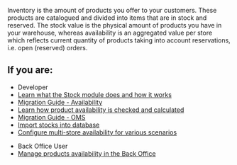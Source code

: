 Inventory is the amount of products you offer to your customers. These products are catalogued and divided into items that are in stock and reserved. The stock value is the physical amount of products you have in your warehouse, whereas availability is an aggregated value per store which reflects current quantity of products taking into account reservations, i.e. open (reserved) orders.

## If you are:

<div class="mr-container">
    <div class="mr-list-container">
        <!-- col1 -->
        <div class="mr-col">
            <ul class="mr-list mr-list-green">
                <li class="mr-title">Developer</li>
                <li><a href="https://documentation.spryker.com/v4/docs/stock-availability-management" class="mr-link">Learn what the Stock module does and how it works</a></li>
                <li><a href="https://documentation.spryker.com/v4/docs/mg-availability" class="mr-link">Migration Guide - Availability</a></li>
                <li><a href="https://documentation.spryker.com/v4/docs/stock-availability-management" class="mr-link">Learn how product availability is checked and calculated</a></li>
                <li><a href="https://documentation.spryker.com/v4/docs/mg-oms" class="mr-link">Migration Guide - OMS</a></li>
               <li><a href="https://documentation.spryker.com/v4/docs/data-importers-review-implementation" class="mr-link">Import stocks into database</a></li>
                <li><a href="https://documentation.spryker.com/v3/docs/multiple-warehouse-stock" class="mr-link">Configure multi-store availability for various scenarios</a></li>
            </ul>
        </div>
        <!-- col2 -->
        <div class="mr-col">
            <ul class="mr-list mr-list-blue">
                <li class="mr-title"> Back Office User</li>
                <li><a href="https://documentation.spryker.com/v3/docs/managing-products-availability" class="mr-link">Manage products availability in the Back Office</a></li>
            </ul>
        </div>
    </div>
</div>